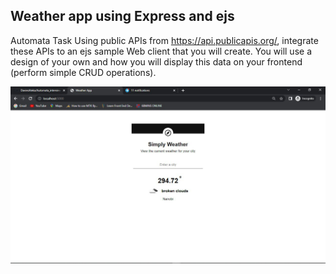 ## Weather app using Express and ejs

Automata Task
Using public APIs from https://api.publicapis.org/, integrate these
APIs to an ejs sample Web client that you will create. You will use
a design of your own and how you will display this data on your
frontend (perform simple CRUD operations). 

![weather app](./WeatherApp.png)